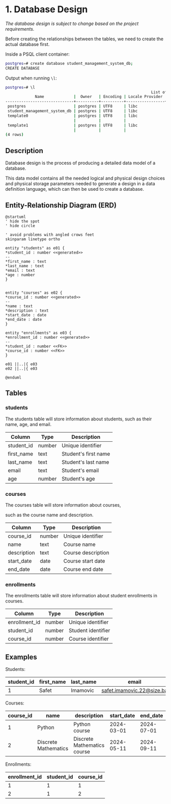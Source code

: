 # 1. Database Design

_The database design is subject to change based on the project requirements._

Before creating the relationships between the tables, we need to create the actual database first.

Inside a PSQL client container:

```Bash
postgres=# create database student_management_system_db;
CREATE DATABASE
```

Output when running `\l`:

```Bash
postgres=# \l
                                                                List of databases
             Name             |  Owner   | Encoding | Locale Provider |  Collate   |   Ctype    | ICU Locale | ICU Rules |   Access privileges
------------------------------+----------+----------+-----------------+------------+------------+------------+-----------+-----------------------
 postgres                     | postgres | UTF8     | libc            | en_US.utf8 | en_US.utf8 |            |           |
 student_management_system_db | postgres | UTF8     | libc            | en_US.utf8 | en_US.utf8 |            |           |
 template0                    | postgres | UTF8     | libc            | en_US.utf8 | en_US.utf8 |            |           | =c/postgres          +
                              |          |          |                 |            |            |            |           | postgres=CTc/postgres
 template1                    | postgres | UTF8     | libc            | en_US.utf8 | en_US.utf8 |            |           | =c/postgres          +
                              |          |          |                 |            |            |            |           | postgres=CTc/postgres
(4 rows)
```

## Description

Database design is the process of producing a detailed data model of a database.


This data model contains all the needed logical and physical design choices
and physical storage parameters needed to generate a design in a data definition
language, which can then be used to create a database.

## Entity-Relationship Diagram (ERD)

```plantuml
@startuml
' hide the spot
' hide circle

' avoid problems with angled crows feet
skinparam linetype ortho

entity "students" as e01 {
*student_id : number <<generated>>
--
*first_name : text
*last_name : text
*email : text
*age : number
}    


entity "courses" as e02 {
*course_id : number <<generated>>
--
*name : text
*description : text
*start_date : date
*end_date : date
}

entity "enrollments" as e03 {
*enrollment_id : number <<generated>>
--
*student_id : number <<FK>>
*course_id : number <<FK>>
}

e01 ||..|{ e03
e02 ||..|{ e03

@enduml
```

## Tables

### students

The students table will store information about students,
such as their name, age, and email.

| Column       | Type      | Description          |
|--------------|-----------|----------------------|
| student_id   | number    | Unique identifier    |
| first_name   | text      | Student's first name |
| last_name    | text      | Student's last name  |
| email        | text      | Student's email      |
| age          | number    | Student's age        |

### courses

The courses table will store information about courses,

such as the course name and description.

| Column       | Type      | Description         |
|--------------|-----------|---------------------|
| course_id    | number    | Unique identifier   |
| name         | text      | Course name         |
| description  | text      | Course description  |
| start_date   | date      | Course start date   |
| end_date     | date      | Course end date     |

### enrollments

The enrollments table will store information about student enrollments in courses.

| Column        | Type    | Description           |
|---------------|---------|-----------------------|
| enrollment_id | number  | Unique identifier     |
| student_id    | number  | Student identifier    |
| course_id     | number  | Course identifier     |

## Examples

Students:

| student_id | first_name | last_name | email                     | age |
|------------|------------|-----------|---------------------------|-----|
| 1          | Safet      | Imamovic  | safet.imamovic.22@size.ba | 21  |

Courses:

| course_id  | name                 | description                 | start_date | end_date   |
|------------|----------------------|-----------------------------|------------|------------|
| 1          | Python               | Python course               | 2024-03-01 | 2024-07-01 |
| 2          | Discrete Mathematics | Discrete Mathematics course | 2024-05-11 | 2024-09-11 |

Enrollments:

| enrollment_id    | student_id | course_id |
|------------------|------------|-----------|
| 1                | 1          | 1         |
| 2                | 1          | 2         |

